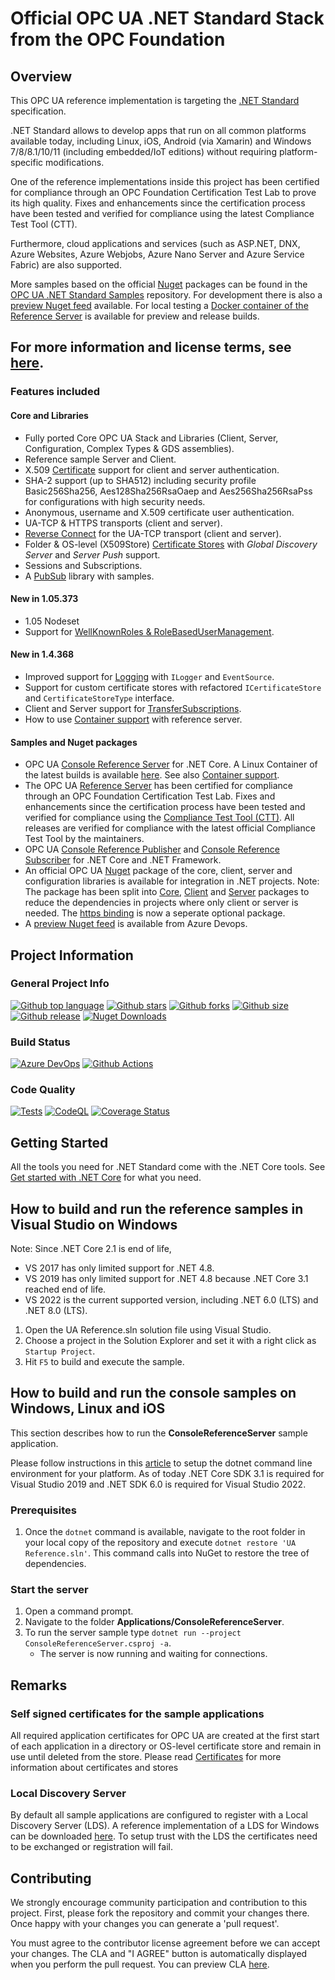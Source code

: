 
# Official OPC UA .NET Standard Stack from the OPC Foundation

## Overview
This OPC UA reference implementation is targeting the [.NET Standard](https://docs.microsoft.com/en-us/dotnet/standard/net-standard) specification.

.NET Standard allows to develop apps that run on all common platforms available today, including Linux, iOS, Android (via Xamarin) and Windows 7/8/8.1/10/11 (including embedded/IoT editions) without requiring platform-specific modifications. 

One of the reference implementations inside this project has been certified for compliance through an OPC Foundation Certification Test Lab to prove its high quality. Fixes and enhancements since the certification process have been tested and verified for compliance using the latest Compliance Test Tool (CTT).

Furthermore, cloud applications and services (such as ASP.NET, DNX, Azure Websites, Azure Webjobs, Azure Nano Server and Azure Service Fabric) are also supported.

More samples based on the official [Nuget](https://www.nuget.org/packages/OPCFoundation.NetStandard.Opc.Ua/) packages can be found in the [OPC UA .NET Standard Samples](https://github.com/OPCFoundation/UA-.NETStandard-Samples) repository. For development there is also a [preview Nuget feed](https://opcfoundation.visualstudio.com/opcua-netstandard/_packaging?_a=feed&feed=opcua-preview%40Local) available. For local testing a [Docker container of the Reference Server](Docs/ContainerReferenceServer.md) is available for preview and release builds.

## For more information and license terms, see [here](http://opcfoundation.github.io/UA-.NETStandard).

### Features included

#### Core and Libraries

* Fully ported Core OPC UA Stack and Libraries (Client, Server, Configuration, Complex Types & GDS assemblies).
* Reference sample Server and Client. 
* X.509 [Certificate](Docs/Certificates.md) support for client and server authentication.
* SHA-2 support (up to SHA512) including security profile Basic256Sha256, Aes128Sha256RsaOaep and  Aes256Sha256RsaPss for configurations with high security needs.
* Anonymous, username and X.509 certificate user authentication.
* UA-TCP & HTTPS transports (client and server).
* [Reverse Connect](Docs/ReverseConnect.md) for the UA-TCP transport (client and server).
* Folder & OS-level (X509Store) [Certificate Stores](Docs/Certificates.md) with *Global Discovery Server* and *Server Push* support.
* Sessions and Subscriptions.
* A [PubSub](Docs/PubSub.md) library with samples.

#### **New in 1.05.373**
* 1.05 Nodeset
* Support for [WellKnownRoles & RoleBasedUserManagement](Docs/RoleBasedUserManagement.md).

#### **New in 1.4.368**
* Improved support for [Logging](Docs/Logging.md) with `ILogger` and `EventSource`. 
* Support for custom certificate stores with refactored `ICertificateStore` and `CertificateStoreType` interface.
* Client and Server support for [TransferSubscriptions](Docs/TransferSubscription.md).
* How to use [Container support](Docs/ContainerReferenceServer.md) with reference server.

#### Samples and Nuget packages

* OPC UA [Console Reference Server](Applications/ConsoleReferenceServer) for .NET Core. A Linux Container of the latest builds is available [here](https://github.com/OPCFoundation/UA-.NETStandard/pkgs/container/uanetstandard%2Frefserver). See also [Container support](Docs/ContainerReferenceServer.md).
* The OPC UA [Reference Server](Applications/README.md) has been certified for compliance through an OPC Foundation Certification Test Lab. Fixes and enhancements since the certification process have been tested and verified for compliance using the [Compliance Test Tool (CTT)](https://opcfoundation.org/developer-tools/certification-test-tools/opc-ua-compliance-test-tool-uactt/). 
    All releases are verified for compliance with the latest official Compliance Test Tool by the maintainers.
* OPC UA [Console Reference Publisher](Applications/ConsoleReferencePublisher/README.md) and [Console Reference Subscriber](Applications/ConsoleReferenceSubscriber/README.md) for .NET Core and .NET Framework.
* An official OPC UA [Nuget](https://www.nuget.org/packages/OPCFoundation.NetStandard.Opc.Ua/) package of the core, client, server and configuration libraries is available for integration in .NET projects. Note: The package has been split into [Core](https://www.nuget.org/packages/OPCFoundation.NetStandard.Opc.Ua.Core/), [Client](https://www.nuget.org/packages/OPCFoundation.NetStandard.Opc.Ua.Client/) and [Server](https://www.nuget.org/packages/OPCFoundation.NetStandard.Opc.Ua.Server/) packages to reduce the dependencies in projects where only client or server is needed. The [https binding](https://www.nuget.org/packages/OPCFoundation.NetStandard.Opc.Ua.Bindings.Https/) is now a seperate optional package.
* A [preview Nuget feed](https://opcfoundation.visualstudio.com/opcua-netstandard/_packaging?_a=feed&feed=opcua-preview%40Local) is available from Azure Devops.

## Project Information

### General Project Info
[![Github top language](https://img.shields.io/github/languages/top/OPCFoundation/UA-.NETStandard)](https://github.com/OPCFoundation/UA-.NETStandard)
[![Github stars](https://img.shields.io/github/stars/OPCFoundation/UA-.NETStandard?style=flat)](https://github.com/OPCFoundation/UA-.NETStandard)
[![Github forks](https://img.shields.io/github/forks/OPCFoundation/UA-.NETStandard?style=flat)](https://github.com/OPCFoundation/UA-.NETStandard)
[![Github size](https://img.shields.io/github/repo-size/OPCFoundation/UA-.NETStandard?style=flat)](https://github.com/OPCFoundation/UA-.NETStandard)
[![Github release](https://img.shields.io/github/v/release/OPCFoundation/UA-.NETStandard?style=flat)](https://github.com/OPCFoundation/UA-.NETStandard/releases)
[![Nuget Downloads](https://img.shields.io/nuget/dt/OPCFoundation.NetStandard.Opc.Ua)](https://www.nuget.org/packages/OPCFoundation.NetStandard.Opc.Ua/)

### Build Status
[![Azure DevOps](https://opcfoundation.visualstudio.com/opcua-netstandard/_apis/build/status/OPCFoundation.UA-.NETStandard?branchName=master)](https://opcfoundation.visualstudio.com/opcua-netstandard/_build/latest?definitionId=14&branchName=master)
[![Github Actions](https://github.com/OPCFoundation/UA-.NETStandard/actions/workflows/buildandtest.yml/badge.svg)](https://github.com/OPCFoundation/UA-.NETStandard/actions/workflows/buildandtest.yml)

### Code Quality
[![Tests](https://img.shields.io/azure-devops/tests/opcfoundation/opcua-netstandard/14/master?style=plastic&label=Tests)](https://opcfoundation.visualstudio.com/opcua-netstandard/_test/analytics?definitionId=14&contextType=build)
[![CodeQL](https://github.com/OPCFoundation/UA-.NETStandard/actions/workflows/codeql-analysis.yml/badge.svg)](https://github.com/OPCFoundation/UA-.NETStandard/actions/workflows/codeql-analysis.yml)
[![Coverage Status](https://codecov.io/gh/OPCFoundation/UA-.NETStandard/branch/master/graph/badge.svg?token=vDf5AnilUt)](https://codecov.io/gh/OPCFoundation/UA-.NETStandard)

## Getting Started
All the tools you need for .NET Standard come with the .NET Core tools. See [Get started with .NET Core](https://docs.microsoft.com/en-us/dotnet/articles/core/getting-started) for what you need.

## How to build and run the reference samples in Visual Studio on Windows

Note: Since .NET Core 2.1 is end of life, 
- VS 2017 has only limited support for .NET 4.8. 
- VS 2019 has only limited support for .NET 4.8 because .NET Core 3.1 reached end of life. 
- VS 2022 is the current supported version, including .NET 6.0 (LTS) and .NET 8.0 (LTS). 

1. Open the UA Reference.sln solution file using Visual Studio. 
2. Choose a project in the Solution Explorer and set it with a right click as `Startup Project`.
3. Hit `F5` to build and execute the sample.

## How to build and run the console samples on Windows, Linux and iOS
This section describes how to run the **ConsoleReferenceServer** sample application.

Please follow instructions in this [article](https://aka.ms/dotnetcoregs) to setup the dotnet command line environment for your platform. As of today .NET Core SDK 3.1 is required for Visual Studio 2019 and .NET SDK 6.0 is required for Visual Studio 2022.

### Prerequisites
1. Once the `dotnet` command is available, navigate to the root folder in your local copy of the repository and execute `dotnet restore 'UA Reference.sln'`. This command calls into NuGet to restore the tree of dependencies.

### Start the server 
1. Open a command prompt. 
2. Navigate to the folder **Applications/ConsoleReferenceServer**. 
3. To run the server sample type `dotnet run --project ConsoleReferenceServer.csproj -a`. 
    - The server is now running and waiting for connections. 

## Remarks

### Self signed certificates for the sample applications

All required application certificates for OPC UA are created at the first start of each application in a directory or OS-level certificate store and remain in use until deleted from the store. Please read [Certificates](Docs/Certificates.md) for more information about certificates and stores

### Local Discovery Server

By default all sample applications are configured to register with a Local Discovery Server (LDS). A reference implementation of a LDS for Windows can be downloaded [here](https://opcfoundation.org/developer-tools/developer-kits-unified-architecture/local-discovery-server-lds). To setup trust with the LDS the certificates need to be exchanged or registration will fail.

## Contributing

We strongly encourage community participation and contribution to this project. First, please fork the repository and commit your changes there. Once happy with your changes you can generate a 'pull request'.

You must agree to the contributor license agreement before we can accept your changes. The CLA and "I AGREE" button is automatically displayed when you perform the pull request. You can preview CLA [here](https://opcfoundation.org/license/cla/ContributorLicenseAgreementv1.0.pdf).

